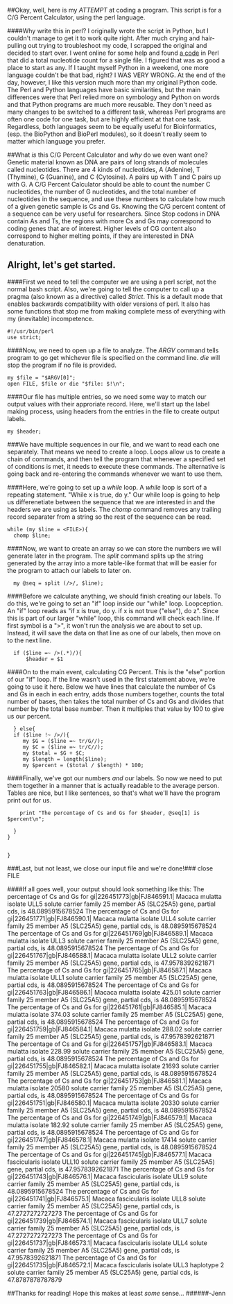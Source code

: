 ##Okay, well, here is my *ATTEMPT* at coding a program. This script is for a C/G Percent Calculator, using the perl language. 

####Why write this in perl?
I originally wrote the script in Python, but I couldn't manage to get it to work quite right. After much crying and hair-pulling out trying to troubleshoot my code, I scrapped the original and decided to start over. I went online for some help and found [a code](http://www.techcuriosity.com/resources/bioinformatics/frequency_of_nucleotide.php) in Perl that did a total nucleotide count for a single file. I figured that was as good a place to start as any. If I taught myself Python in a weekend, one more language couldn't be that bad, right? I WAS VERY WRONG. At the end of the day, however, I like this version much more than my original Python code. The Perl and Python languages have basic similarities, but the main differences were that Perl relied more on symbology and Python on words and that Python programs are much more reusable. They don't need as many changes to be switched to a different task, whereas Perl programs are often one code for one task, but are highly efficient at that one task. Regardless, both languages seem to be equally useful for Bioinformatics, (esp. the BioPython and BioPerl modules), so it doesn't really seem to matter which language you prefer.

##What *is* this  C/G Percent Calculator and *why* do we even want one?
Genetic material known as DNA are pairs of long strands of molecules called nucleotides. There are 4 kinds of nucleotides, A (Adenine), T (Thymine), G (Guanine), and C (Cytosine). A pairs up with T and C pairs up with G. A C/G Percent Calculator should be able to count the number C nucleotides, the number of G nucleotides, and the total number of nucleotides in the sequence, and use these numbers to calculate how much of a given genetic sample is Cs and Gs. Knowing the C/G percent content of a sequence can be very useful for researchers. Since Stop codons in DNA contain As and Ts, the regions with more Cs and Gs may correspond to coding genes that are of interest. Higher levels of CG content also correspond to higher melting points, if they are interested in DNA denaturation. 



## Alright, let's get started. 

####First we need to tell the computer we are using a perl script, not the normal bash script. 
Also, we're going to tell the computer to call up a pragma (also known as a directive) called *Strict*. This is a default mode that enables backwards compatibility with older versions of perl. It also has some functions that stop me from making complete mess of 
everything with my (inevitable) incompetence.

    #!/usr/bin/perl 
    use strict; 

####Now, we need to open up a file to analyze. 
The *ARGV* command tells program to go get whichever file is specified on the command line. *die* will stop the program if no file is provided.

    my $file = "$ARGV[0]";
    open FILE, $file or die "$file: $!\n";

####Our file has multiple entries, so we need some way to match our output values with their approriate record. 
Here, we'll start up the label making process, using headers from the entries in the file to create output labels.

    my $header;

###We have multiple sequences in our file, and we want to read each one separately. 
That means we need to create a loop. Loops allow us to create a chain of commands, and then tell the program that whenever a specified set of conditions is met, it needs to execute these commands. The alternative is going back and re-entering the commands whenever we want to use them.

####Here, we're going to set up a *while* loop. 
A *while* loop is sort of a repeating statement. "While x is true, do y." 
Our while loop is going to help us differenetiate between the sequence that we are interested in and the headers we are 
using as labels. The *chomp* command removes any trailing record separater from a string so the rest of the sequence can be read.

    while (my $line = <FILE>){ 
      chomp $line;
####Now, we want to create an array so we can store the numbers we will generate later in the program. 
The *split* command splits up the string generated by the array into a more table-like format that will be easier for the program to attach our labels
to later on.
   
      my @seq = split (/>/, $line);
    
####Before we calculate anything, we should finish creating our labels.
To do this, we're going to set an "if" loop inside our "while" loop. Loopception. An "if" loop reads as "if x is true, do y. if x is not true ("else"), do z". Since this is part of our larger "while" loop, 
  this command will check each line. If first symbol is a ">", it won't run the analysis we are about to set up. Instead, it will save 
  the data on that line as one of our labels, then move on to the next line.
    
      if ($line =~ />(.*)/){
          $header = $1

####On to the main event, calculating CG Percent.
This is the "else" portion of our "if" loop. If the line wasn't used in the first statement above, we're going to use it here. Below we have lines that calculate the number of Cs and Gs in each in each entry, adds those numbers together, counts the total number of bases, then takes the total number of Cs and Gs and divides that number by the total base number. Then it multiples that value by 100 to give us our percent.
   
      } else{
      if ($line !~ />/){
         my $G = ($line =~ tr/G//);
         my $C = ($line =~ tr/C//);
         my $total = $G + $C;
         my $length = length($line);
         my $percent = ($total / $length) * 100;

####Finally, we've got our numbers *and* our labels. 
So now we need to put them together in a manner that is actually readable to the average person. Tables are nice, but I like sentences, so that's what we'll have the program print out for us.
        
        print "The percentage of Cs and Gs for $header, @seq[1] is $percent\n";
  
      }
    }


    }
###Last, but not least, we close our input file and we're done!###
    close FILE

####If all goes well, your output should look something like this:
    The percentage of Cs and Gs for gi|226451773|gb|FJ846591.1| Macaca mulatta isolate ULL5 solute carrier family 25 member A5 (SLC25A5) gene, partial cds,  is 48.0895915678524
    The percentage of Cs and Gs for gi|226451771|gb|FJ846590.1| Macaca mulatta isolate ULL4 solute carrier family 25 member A5 (SLC25A5) gene, partial cds,  is 48.0895915678524
    The percentage of Cs and Gs for gi|226451769|gb|FJ846589.1| Macaca mulatta isolate ULL3 solute carrier family 25 member A5 (SLC25A5) gene, partial cds,  is 48.0895915678524
    The percentage of Cs and Gs for gi|226451767|gb|FJ846588.1| Macaca mulatta isolate ULL2 solute carrier family 25 member A5 (SLC25A5) gene, partial cds,  is 47.9578392621871
    The percentage of Cs and Gs for gi|226451765|gb|FJ846587.1| Macaca mulatta isolate ULL1 solute carrier family 25 member A5 (SLC25A5) gene, partial cds,  is 48.0895915678524
    The percentage of Cs and Gs for gi|226451763|gb|FJ846586.1| Macaca mulatta isolate 425.01 solute carrier family 25 member A5 (SLC25A5) gene, partial cds,  is 48.0895915678524
    The percentage of Cs and Gs for gi|226451761|gb|FJ846585.1| Macaca mulatta isolate 374.03 solute carrier family 25 member A5 (SLC25A5) gene, partial cds,  is 48.0895915678524
    The percentage of Cs and Gs for gi|226451759|gb|FJ846584.1| Macaca mulatta isolate 288.02 solute carrier family 25 member A5 (SLC25A5) gene, partial cds,  is 47.9578392621871
    The percentage of Cs and Gs for gi|226451757|gb|FJ846583.1| Macaca mulatta isolate 228.99 solute carrier family 25 member A5 (SLC25A5) gene, partial cds,  is 48.0895915678524
    The percentage of Cs and Gs for gi|226451755|gb|FJ846582.1| Macaca mulatta isolate 21693 solute carrier family 25 member A5 (SLC25A5) gene, partial cds,  is 48.0895915678524
    The percentage of Cs and Gs for gi|226451753|gb|FJ846581.1| Macaca mulatta isolate 20580 solute carrier family 25 member A5 (SLC25A5) gene, partial cds,  is 48.0895915678524
    The percentage of Cs and Gs for gi|226451751|gb|FJ846580.1| Macaca mulatta isolate 20330 solute carrier family 25 member A5 (SLC25A5) gene, partial cds,  is 48.0895915678524
    The percentage of Cs and Gs for gi|226451749|gb|FJ846579.1| Macaca mulatta isolate 182.92 solute carrier family 25 member A5 (SLC25A5) gene, partial cds,  is 48.0895915678524
    The percentage of Cs and Gs for gi|226451747|gb|FJ846578.1| Macaca mulatta isolate 17414 solute carrier family 25 member A5 (SLC25A5) gene, partial cds,  is 48.0895915678524
    The percentage of Cs and Gs for gi|226451745|gb|FJ846577.1| Macaca fascicularis isolate ULL10 solute carrier family 25 member A5 (SLC25A5) gene, partial cds,  is 47.9578392621871
    The percentage of Cs and Gs for gi|226451743|gb|FJ846576.1| Macaca fascicularis isolate ULL9 solute carrier family 25 member A5 (SLC25A5) gene, partial cds,  is 48.0895915678524
    The percentage of Cs and Gs for gi|226451741|gb|FJ846575.1| Macaca fascicularis isolate ULL8 solute carrier family 25 member A5 (SLC25A5) gene, partial cds,  is 47.2727272727273
    The percentage of Cs and Gs for gi|226451739|gb|FJ846574.1| Macaca fascicularis isolate ULL7 solute carrier family 25 member A5 (SLC25A5) gene, partial cds,  is 47.2727272727273
    The percentage of Cs and Gs for gi|226451737|gb|FJ846573.1| Macaca fascicularis isolate ULL4 solute carrier family 25 member A5 (SLC25A5) gene, partial cds,  is 47.9578392621871
    The percentage of Cs and Gs for gi|226451735|gb|FJ846572.1| Macaca fascicularis isolate ULL3 haplotype 2 solute carrier family 25 member A5 (SLC25A5) gene, partial cds,  is 47.8787878787879


##Thanks for reading! Hope this makes at least *some* sense...
######-Jenn
